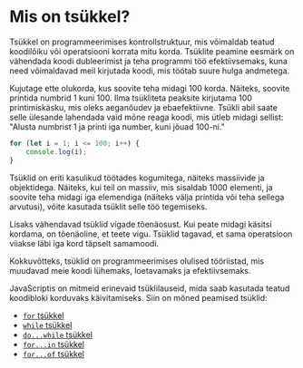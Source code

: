# Mis on tsükkel?

Tsükkel on programmeerimises kontrollstruktuur, mis võimaldab teatud koodilõiku või operatsiooni korrata mitu korda. Tsüklite peamine eesmärk on vähendada koodi dubleerimist ja teha programmi töö efektiivsemaks, kuna need võimaldavad meil kirjutada koodi, mis töötab suure hulga andmetega.

Kujutage ette olukorda, kus soovite teha midagi 100 korda. Näiteks, soovite printida numbrid 1 kuni 100. Ilma tsükliteta peaksite kirjutama 100 printimiskäsku, mis oleks aeganõudev ja ebaefektiivne. Tsükli abil saate selle ülesande lahendada vaid mõne reaga koodi, mis ütleb midagi sellist: "Alusta numbrist 1 ja printi iga number, kuni jõuad 100-ni."

```javascript
for (let i = 1; i <= 100; i++) {
    console.log(i);
}
```

Tsüklid on eriti kasulikud töötades kogumitega, näiteks massiivide ja objektidega. Näiteks, kui teil on massiiv, mis sisaldab 1000 elementi, ja soovite teha midagi iga elemendiga (näiteks välja printida või teha sellega arvutusi), võite kasutada tsüklit selle töö tegemiseks.

Lisaks vähendavad tsüklid vigade tõenäosust. Kui peate midagi käsitsi kordama, on tõenäoline, et teete vigu. Tsüklid tagavad, et sama operatsioon viiakse läbi iga kord täpselt samamoodi. 

Kokkuvõtteks, tsüklid on programmeerimises olulised tööriistad, mis muudavad meie koodi lühemaks, loetavamaks ja efektiivsemaks.

JavaScriptis on mitmeid erinevaid tsüklilauseid, mida saab kasutada teatud koodibloki korduvaks käivitamiseks. Siin on mõned peamised tsüklid:
- [`for` tsükkel](../for/README.md)
- [`while` tsükkel](../while/README.md)
- [`do...while` tsükkel](../doWhile/README.md)
- [`for...in` tsükkel](../forIn/README.md)
- [`for...of` tsükkel](../forOf/README.md)